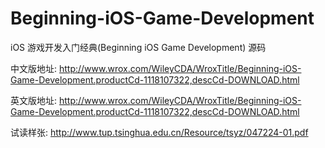 Beginning-iOS-Game-Development
==============================

iOS 游戏开发入门经典(Beginning iOS Game Development) 源码


中文版地址:
http://www.wrox.com/WileyCDA/WroxTitle/Beginning-iOS-Game-Development.productCd-1118107322,descCd-DOWNLOAD.html

英文版地址:
http://www.wrox.com/WileyCDA/WroxTitle/Beginning-iOS-Game-Development.productCd-1118107322,descCd-DOWNLOAD.html

试读样张:
http://www.tup.tsinghua.edu.cn/Resource/tsyz/047224-01.pdf
